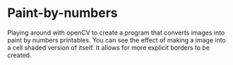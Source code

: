 # Paint-by-numbers
Playing around with openCV to create a program that converts images into paint by numbers printables.
You can see the effect of making a image into a cell shaded version of itself. It allows for more explicit borders to be created.
